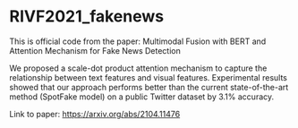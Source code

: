 # RIVF2021_fakenews
This is official code from the paper: Multimodal Fusion with BERT and Attention Mechanism for Fake News Detection

We proposed a scale-dot product attention mechanism to capture the relationship between text features and visual features. Experimental results showed that our approach performs better than the current state-of-the-art method (SpotFake model) on a public Twitter dataset by 3.1% accuracy.

Link to paper: https://arxiv.org/abs/2104.11476
